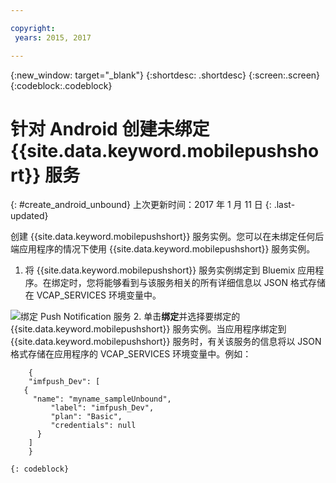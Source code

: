 ```yaml
---

copyright:
 years: 2015, 2017

---
```


{:new_window: target="_blank"}
{:shortdesc: .shortdesc}
{:screen:.screen}
{:codeblock:.codeblock}

# 针对 Android 创建未绑定 {{site.data.keyword.mobilepushshort}} 服务
{: #create_android_unbound}
上次更新时间：2017 年 1 月 11 日
{: .last-updated}

创建 {{site.data.keyword.mobilepushshort}} 服务实例。您可以在未绑定任何后端应用程序的情况下使用 {{site.data.keyword.mobilepushshort}} 服务实例。

1. 将 {{site.data.keyword.mobilepushshort}} 服务实例绑定到 Bluemix 应用程序。在绑定时，您将能够看到与该服务相关的所有详细信息以 JSON 格式存储在 VCAP_SERVICES 环境变量中。 

![绑定 Push Notification 服务](images/unbound_1.jpg)
 2. 单击**绑定**并选择要绑定的 {{site.data.keyword.mobilepushshort}} 服务实例。当应用程序绑定到 {{site.data.keyword.mobilepushshort}} 服务时，有关该服务的信息将以 JSON 格式存储在应用程序的 VCAP_SERVICES 环境变量中。例如： 
```
 	{
    "imfpush_Dev": [
   {
     "name": "myname_sampleUnbound",
         "label": "imfpush_Dev",
         "plan": "Basic",
         "credentials": null
      }
    ]
    }
```
	{: codeblock}
